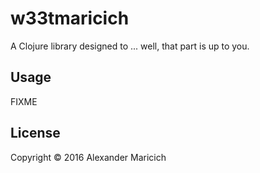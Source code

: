 # w33tmaricich

A Clojure library designed to ... well, that part is up to you.

## Usage

FIXME

## License

Copyright © 2016 Alexander Maricich
